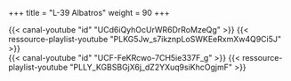+++
title = "L-39 Albatros"
weight = 90
+++

<div class="contenu"> <!-- le hangar de Sklang //-->
{{< canal-youtube "id" "UCd6iQyhOcUrWR6DrRoMzeQg" >}}
{{< ressource-playlist-youtube "PLKG5Jw_s7ikznpLoSWKEeRxmXw4Q9Ci5J" >}}
</div>

<div class="contenu"> <!-- Deephack //-->
{{< canal-youtube "id" "UCF-FeKRcwo-7CH5ie337F_g" >}}
{{< ressource-playlist-youtube "PLLY_KGBSBGjX6j_dZ2YXuq9siKhcOgjmF" >}}
</div>

